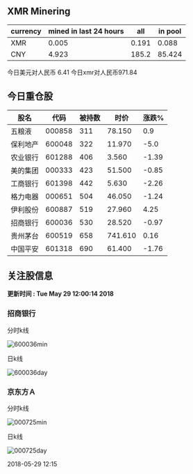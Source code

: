 ## XMR Minering

|currency|mined in last 24 hours|all|in pool|
|---|---|---|---|
|XMR|0.005|0.191|0.088|
|CNY|4.923|185.2|85.424|

今日美元对人民币 6.41	今日xmr对人民币971.84


## 今日重仓股 

|股名|代码|被持数|时价|涨跌%|
|---|---|---|---|---|
|五粮液|000858|311|78.150|0.9|
|保利地产|600048|322|11.970|-5.0|
|农业银行|601288|406|3.560|-1.39|
|美的集团|000333|423|51.500|-0.85|
|工商银行|601398|442|5.630|-2.26|
|格力电器|000651|504|46.050|-1.24|
|伊利股份|600887|519|27.960|4.25|
|招商银行|600036|530|28.520|-0.97|
|贵州茅台|600519|658|741.610|0.16|
|中国平安|601318|690|61.400|-1.76|

## 关注股信息
**更新时间 : Tue May 29 12:00:14 2018**
### 招商银行 
分时k线

![600036min](http://image.sinajs.cn/newchart/min/n/sh600036.gif)

日k线

![600036day](http://image.sinajs.cn/newchart/daily/n/sh600036.gif)

### 京东方Ａ 
分时k线

![000725min](http://image.sinajs.cn/newchart/min/n/sz000725.gif)

日k线

![000725day](http://image.sinajs.cn/newchart/daily/n/sz000725.gif)

2018-05-29 12:15